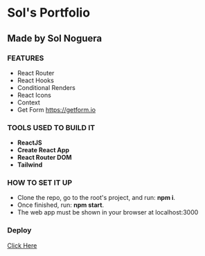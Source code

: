 # Sol's Portfolio

## Made by Sol Noguera


### FEATURES​
- React Router
- React Hooks
- Conditional Renders
- React Icons
- Context
- Get Form https://getform.io
​
### TOOLS USED TO BUILD IT ​
- **ReactJS**
- **Create React App** 
- **React Router DOM**
- **Tailwind**

### HOW TO SET IT UP​
- Clone the repo, go to the root's project, and run: **npm i**.
- Once finished, run: **npm start**.
- The web app must be shown in your browser at localhost:3000

### Deploy
[Click Here](https://portfolio-soln.netlify.app/)
